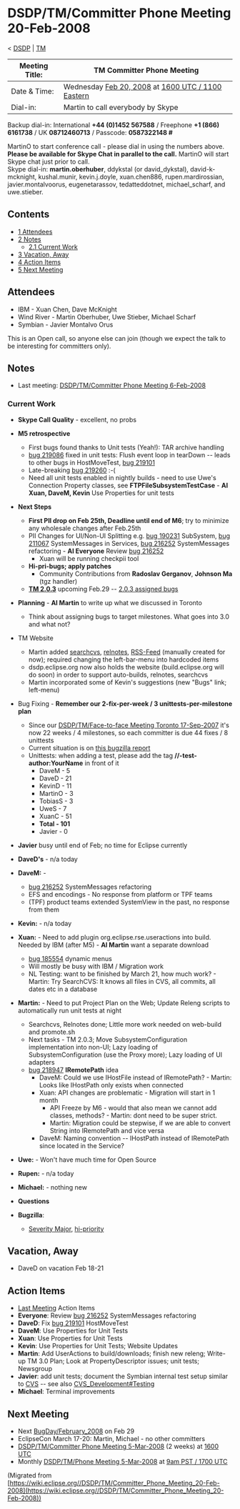 

DSDP/TM/Committer Phone Meeting 20-Feb-2008
===========================================

< [DSDP](./DSDP "DSDP")‎ | [TM](./DSDP/TM "DSDP/TM")

| Meeting Title: | **TM Committer Phone Meeting** |
| --- | --- |
| Date & Time: | Wednesday [Feb 20, 2008](./index.php?title=Feb_20,_2008&action=edit&redlink=1 "Feb 20, 2008 (page does not exist)") at [1600 UTC / 1100 Eastern](http://www.timeanddate.com/worldclock/meetingdetails.html?year=2008&month=2&day=20&hour=16&min=00&sec=0&p1=224&p2=159&p3=250&p4=136&p5=223&iv=1800) |
| Dial-in: | Martin to call everybody by Skype |

Backup dial-in: International **+44 (0)1452 567588** / Freephone **+1 (866) 6161738** / UK **08712460713** / Passcode: **0587322148 #**

MartinO to start conference call - please dial in using the numbers above.  
**Please be available for Skype Chat in parallel to the call.** MartinO will start Skype chat just prior to call.  
Skype dial-in: **martin.oberhuber**, ddykstal (or david\_dykstal), david-k-mcknight, kushal.munir, kevin.j.doyle, xuan.chen886, rupen.mardirossian, javier.montalvoorus, eugenetarassov, tedatteddotnet, michael\_scharf, and uwe.stieber.  

Contents
--------

*   [1 Attendees](#Attendees)
*   [2 Notes](#Notes)
    *   [2.1 Current Work](#Current-Work)
*   [3 Vacation, Away](#Vacation.2C-Away)
*   [4 Action Items](#Action-Items)
*   [5 Next Meeting](#Next-Meeting)

Attendees
---------

*   IBM - Xuan Chen, Dave McKnight
*   Wind River - Martin Oberhuber, Uwe Stieber, Michael Scharf
*   Symbian - Javier Montalvo Orus

This is an Open call, so anyone else can join (though we expect the talk to be interesting for committers only).

Notes
-----

*   Last meeting: [DSDP/TM/Committer Phone Meeting 6-Feb-2008](./DSDP/TM/Committer_Phone_Meeting_6-Feb-2008 "DSDP/TM/Committer Phone Meeting 6-Feb-2008")

### Current Work

*   **Skype Call Quality** \- excellent, no probs
*   **M5 retrospective**
    *   First bugs found thanks to Unit tests (Yeah!): TAR archive handling
    *   [bug 219086](https://bugs.eclipse.org/bugs/show_bug.cgi?id=219086) fixed in unit tests: Flush event loop in tearDown -- leads to other bugs in HostMoveTest, [bug 219101](https://bugs.eclipse.org/bugs/show_bug.cgi?id=219101)
    *   Late-breaking [bug 219260](https://bugs.eclipse.org/bugs/show_bug.cgi?id=219260) :-(
    *   Need all unit tests enabled in nightly builds - need to use Uwe's Connection Property classes, see **FTPFileSubsystemTestCase** \- **AI Xuan, DaveM, Kevin** Use Properties for unit tests
*   **Next Steps**
    *   **First PII drop on Feb 25th, Deadline until end of M6**; try to minimize any wholesale changes after Feb.25th
    *   PII Changes for UI/Non-UI Splitting e.g. [bug 190231](https://bugs.eclipse.org/bugs/show_bug.cgi?id=190231) SubSystem, [bug 211067](https://bugs.eclipse.org/bugs/show_bug.cgi?id=211067) SystemMessages in Services, [bug 216252](https://bugs.eclipse.org/bugs/show_bug.cgi?id=216252) SystemMessages refactoring - **AI Everyone** Review [bug 216252](https://bugs.eclipse.org/bugs/show_bug.cgi?id=216252)
        *   Xuan will be running checkpii tool
    *   **Hi-pri-bugs; apply patches**
        *   Community Contributions from **Radoslav Gerganov**, **Johnson Ma** (tgz handler)
    *   **[TM 2.0.3](./TM_2.0_Ramp_down_Plan_for_Europa#Ramp_down_for_Europa_SR2_.2829-Feb-2007.29 "TM 2.0 Ramp down Plan for Europa")** upcoming Feb.29 -- [2.0.3 assigned bugs](https://bugs.eclipse.org/bugs/buglist.cgi?query_format=advanced&classification=DSDP&product=Target+Management&target_milestone=2.0.3&cmdtype=doit)
*   **Planning** \- **AI Martin** to write up what we discussed in Toronto
    *   Think about assigning bugs to target milestones. What goes into 3.0 and what not?
*   TM Website
    *   Martin added [searchcvs](http://dsdp.eclipse.org/dsdp/tm/searchcvs.php?q=&project=0), [relnotes](http://dsdp.eclipse.org/dsdp/tm/news/relnotes.php?project=rse&version=HEAD), [RSS-Feed](http://dsdp.eclipse.org/dsdp/tm/feeds/builds-rse.xml) (manually created for now); required changing the left-bar-menu into hardcoded items
    *   dsdp.eclipse.org now also holds the website (build.eclipse.org will do soon) in order to support auto-builds, relnotes, searchcvs
    *   Martin incorporated some of Kevin's suggestions (new "Bugs" link; left-menu)
*   Bug Fixing - **Remember our 2-fix-per-week / 3 unittests-per-milestone plan**
    *   Since our [DSDP/TM/Face-to-face Meeting Toronto 17-Sep-2007](./DSDP/TM/Face-to-face_Meeting_Toronto_17-Sep-2007 "DSDP/TM/Face-to-face Meeting Toronto 17-Sep-2007") it's now 22 weeks / 4 milestones, so each committer is due 44 fixes / 8 unittests
    *   Current situation is on [this bugzilla report](https://bugs.eclipse.org/bugs/report.cgi?x_axis_field=&y_axis_field=assigned_to&z_axis_field=&query_format=report-table&classification=DSDP&product=Target+Management&bug_status=RESOLVED&bug_status=VERIFIED&bug_status=CLOSED&chfieldfrom=2007-09-17&chfieldto=Now&chfield=bug_status&chfieldvalue=RESOLVED&format=table&action=wrap&negate0=1&field0-0-0=resolution&type0-0-0=equals&value0-0-0=DUPLICATE)
    *   Unittests: when adding a test, please add the tag **//-test-author:YourName** in front of it
        *   DaveM - 5
        *   DaveD - 21
        *   KevinD - 11
        *   MartinO - 3
        *   TobiasS - 3
        *   UweS - 7
        *   XuanC - 51
        *   **Total - 101**
        *   Javier - 0
*   **Javier** busy until end of Feb; no time for Eclipse currently
*   **DaveD's** \- n/a today
*   **DaveM:** -
    *   [bug 216252](https://bugs.eclipse.org/bugs/show_bug.cgi?id=216252) SystemMessages refactoring
    *   EFS and encodings - No response from platform or TPF teams
    *   (TPF) product teams extended SystemView in the past, no response from them
*   **Kevin:** \- n/a today
*   **Xuan:** \- Need to add plugin org.eclipse.rse.useractions into build. Needed by IBM (after M5) - **AI Martin** want a separate download
    *   [bug 185554](https://bugs.eclipse.org/bugs/show_bug.cgi?id=185554) dynamic menus
    *   Will mostly be busy with IBM / Migration work
    *   NL Testing: want to be finished by March 21, how much work? - Martin: Try SearchCVS: It knows all files in CVS, all commits, all dates etc in a database
*   **Martin:** \- Need to put Project Plan on the Web; Update Releng scripts to automatically run unit tests at night
    *   Searchcvs, Relnotes done; Little more work needed on web-build and promote.sh
    *   Next tasks - TM 2.0.3; Move SubsystemConfiguration implementation into non-UI; Lazy loading of SubsystemConfiguration (use the Proxy more); Lazy loading of UI adapters
    *   [bug 218947](https://bugs.eclipse.org/bugs/show_bug.cgi?id=218947) **IRemotePath** idea
        *   DaveM: Could we use IHostFile instead of IRemotePath? - Martin: Looks like IHostPath only exists when connected
        *   Xuan: API changes are problematic - Migration will start in 1 month
            *   API Freeze by M6 - would that also mean we cannot add classes, methods? - Martin: dont need to be super strict.
            *   Martin: Migration could be stepwise, if we are able to convert String into IRemotePath and vice versa
        *   DaveM: Naming convention -- IHostPath instead of IRemotePath since located in the Service?
*   **Uwe:** \- Won't have much time for Open Source
*   **Rupen:** \- n/a today
*   **Michael:** \- nothing new
*   **Questions**

*   **Bugzilla**:
    *   [Severity Major](https://bugs.eclipse.org/bugs/buglist.cgi?query_format=advanced&classification=DSDP&product=Target+Management&bug_status=UNCONFIRMED&bug_status=NEW&bug_status=ASSIGNED&bug_status=REOPENED&bug_severity=blocker&bug_severity=critical&bug_severity=major&cmdtype=doit), [hi-priority](https://bugs.eclipse.org/bugs/buglist.cgi?query_format=advanced&classification=DSDP&product=Target+Management&bug_status=UNCONFIRMED&bug_status=NEW&bug_status=ASSIGNED&bug_status=REOPENED&cmdtype=doit&field0-0-0=priority&type0-0-0=regexp&value0-0-0=P%5B12%5D&field0-0-1=bug_severity&type0-0-1=regexp&value0-0-1=blocker%7Ccritical%7Cmajor)

Vacation, Away
--------------

*   DaveD on vacation Feb 18-21

Action Items
------------

*   [Last Meeting](./DSDP/TM/Committer_Phone_Meeting_6-Feb-2008#Action_Items "DSDP/TM/Committer Phone Meeting 6-Feb-2008") Action Items
*   **Everyone**: Review [bug 216252](https://bugs.eclipse.org/bugs/show_bug.cgi?id=216252) SystemMessages refactoring
*   **DaveD**: Fix [bug 219101](https://bugs.eclipse.org/bugs/show_bug.cgi?id=219101) HostMoveTest
*   **DaveM**: Use Properties for Unit Tests
*   **Xuan**: Use Properties for Unit Tests
*   **Kevin**: Use Properties for Unit Tests; Website Updates
*   **Martin**: Add UserActions to build/downloads; finish new releng; Write-up TM 3.0 Plan; Look at PropertyDescriptor issues; unit tests; Newsgroup
*   **Javier**: add unit tests; document the Symbian internal test setup similar to [CVS](https://bugs.eclipse.org/bugs/show_bug.cgi?id=204138#c20) \-\- see also [CVS_Development#Testing](./CVS_Development#Testing "CVS Development")
*   **Michael**: Terminal improvements

Next Meeting
------------

*   Next [BugDay/February_2008](./BugDay/February_2008 "BugDay/February 2008") on Feb 29
*   EclipseCon March 17-20: Martin, Michael - no other committers
*   [DSDP/TM/Committer Phone Meeting 5-Mar-2008](./DSDP/TM/Committer_Phone_Meeting_5-Mar-2008 "DSDP/TM/Committer Phone Meeting 5-Mar-2008") (2 weeks) at [1600 UTC](http://www.timeanddate.com/worldclock/meetingdetails.html?year=2008&month=3&day=5&hour=16&min=00&sec=0&p1=224&p2=159&p3=250&p4=136&p5=223&iv=1800)
*   Monthly [DSDP/TM/Phone Meeting 5-Mar-2008](./DSDP/TM/Phone_Meeting_5-Mar-2008 "DSDP/TM/Phone Meeting 5-Mar-2008") at [9am PST / 1700 UTC](http://www.timeanddate.com/worldclock/fixedtime.html?month=3&day=5&year=2008&hour=16&min=00&sec=0&p1=0)


(Migrated from [https://wiki.eclipse.org//DSDP/TM/Committer_Phone_Meeting_20-Feb-2008](https://wiki.eclipse.org//DSDP/TM/Committer_Phone_Meeting_20-Feb-2008))